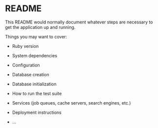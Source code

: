 # READMEThis README would normally document whatever steps are necessary to get theapplication up and running.Things you may want to cover:* Ruby version* System dependencies* Configuration* Database creation* Database initialization* How to run the test suite* Services (job queues, cache servers, search engines, etc.)* Deployment instructions* ...